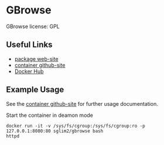 # GBrowse

GBrowse license: GPL

## Useful Links

 * [package web-site](https://github.com/GMOD/GBrowse)
 * [container github-site](https://github.com/sglim2/docker-bio)
 * [Docker Hub](https://hub.docker.com/u/sglim2/)

## Example Usage
See the [container github-site](https://github.com/sglim2/docker-bio) for further usage documentation.

Start the container in deamon mode
```
docker run -it -v /sys/fs/cgroup:/sys/fs/cgroup:ro -p 127.0.0.1:8080:80 sglim2/gbrowse bash
httpd
```

